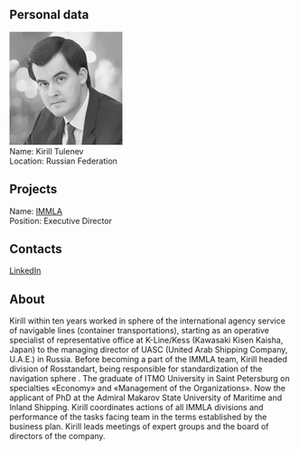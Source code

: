 ## Personal data
![kirill tulenev photo](photo/kirill_tulenev.jpg)  
Name:   Kirill Tulenev  
Location: Russian Federation  
## Projects 
Name: [IMMLA](../projects/immla.md)  
Position: Executive Director   
## Contacts
[LinkedIn](https://www.linkedin.com/in/kirill-tulenev-b0b37867/)    
## About
Kirill within ten years worked in sphere of the international agency service of navigable lines (container transportations), starting as an оperative specialist of representative office at K-Line/Kess (Kawasaki Kisen Kaisha, Japan) to the managing director of UASC (United Arab Shipping Company, U.A.E.) in Russia. Before becoming a part of the IMMLA team, Kirill headed division of Rosstandart, being responsible for standardization of the navigation sphere . The graduate of ITMO University in Saint Petersburg on specialties «Economy» and «Management of the Organizations». Now the applicant of PhD at the Admiral Makarov State University of Maritime and Inland Shipping. Kirill coordinates actions of all IMMLA divisions and performance of the tasks facing team in the terms established by the business plan. Kirill leads meetings of expert groups and the board of directors of the company.
